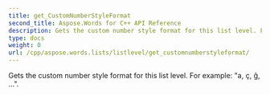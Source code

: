 ```yaml
---
title: get_CustomNumberStyleFormat
second_title: Aspose.Words for C++ API Reference
description: Gets the custom number style format for this list level. For example: "a, ç, ĝ, ...". 
type: docs
weight: 0
url: /cpp/aspose.words.lists/listlevel/get_customnumberstyleformat/
---
```


Gets the custom number style format for this list level. For example: "a, ç, ĝ, ...". 

